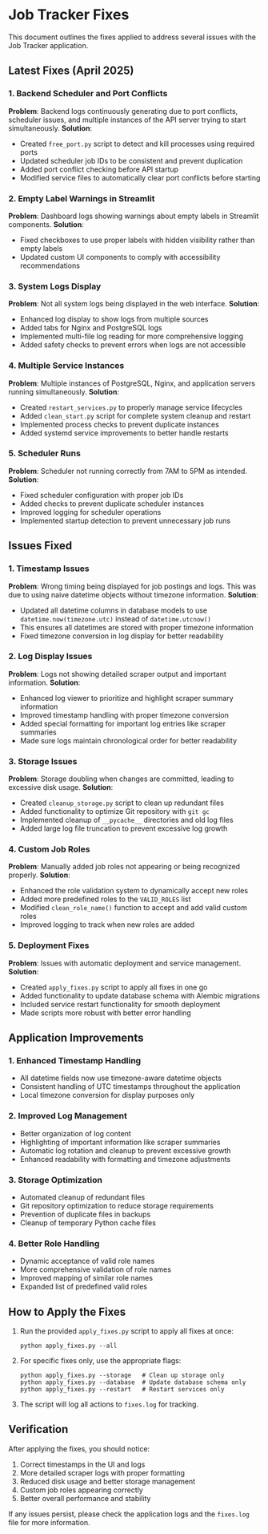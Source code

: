 # Job Tracker Fixes

This document outlines the fixes applied to address several issues with the Job Tracker application.

## Latest Fixes (April 2025)

### 1. Backend Scheduler and Port Conflicts
**Problem**: Backend logs continuously generating due to port conflicts, scheduler issues, and multiple instances of the API server trying to start simultaneously.
**Solution**:
- Created `free_port.py` script to detect and kill processes using required ports
- Updated scheduler job IDs to be consistent and prevent duplication
- Added port conflict checking before API startup
- Modified service files to automatically clear port conflicts before starting

### 2. Empty Label Warnings in Streamlit
**Problem**: Dashboard logs showing warnings about empty labels in Streamlit components.
**Solution**:
- Fixed checkboxes to use proper labels with hidden visibility rather than empty labels
- Updated custom UI components to comply with accessibility recommendations

### 3. System Logs Display
**Problem**: Not all system logs being displayed in the web interface.
**Solution**:
- Enhanced log display to show logs from multiple sources
- Added tabs for Nginx and PostgreSQL logs
- Implemented multi-file log reading for more comprehensive logging
- Added safety checks to prevent errors when logs are not accessible

### 4. Multiple Service Instances
**Problem**: Multiple instances of PostgreSQL, Nginx, and application servers running simultaneously.
**Solution**:
- Created `restart_services.py` to properly manage service lifecycles
- Added `clean_start.py` script for complete system cleanup and restart
- Implemented process checks to prevent duplicate instances
- Added systemd service improvements to better handle restarts

### 5. Scheduler Runs
**Problem**: Scheduler not running correctly from 7AM to 5PM as intended.
**Solution**:
- Fixed scheduler configuration with proper job IDs
- Added checks to prevent duplicate scheduler instances
- Improved logging for scheduler operations
- Implemented startup detection to prevent unnecessary job runs

## Issues Fixed

### 1. Timestamp Issues
**Problem**: Wrong timing being displayed for job postings and logs. This was due to using naive datetime objects without timezone information.
**Solution**: 
- Updated all datetime columns in database models to use `datetime.now(timezone.utc)` instead of `datetime.utcnow()`
- This ensures all datetimes are stored with proper timezone information
- Fixed timezone conversion in log display for better readability

### 2. Log Display Issues
**Problem**: Logs not showing detailed scraper output and important information.
**Solution**:
- Enhanced log viewer to prioritize and highlight scraper summary information
- Improved timestamp handling with proper timezone conversion
- Added special formatting for important log entries like scraper summaries
- Made sure logs maintain chronological order for better readability

### 3. Storage Issues
**Problem**: Storage doubling when changes are committed, leading to excessive disk usage.
**Solution**: 
- Created `cleanup_storage.py` script to clean up redundant files
- Added functionality to optimize Git repository with `git gc`
- Implemented cleanup of `__pycache__` directories and old log files
- Added large log file truncation to prevent excessive log growth

### 4. Custom Job Roles
**Problem**: Manually added job roles not appearing or being recognized properly.
**Solution**:
- Enhanced the role validation system to dynamically accept new roles
- Added more predefined roles to the `VALID_ROLES` list
- Modified `clean_role_name()` function to accept and add valid custom roles
- Improved logging to track when new roles are added

### 5. Deployment Fixes
**Problem**: Issues with automatic deployment and service management.
**Solution**:
- Created `apply_fixes.py` script to apply all fixes in one go
- Added functionality to update database schema with Alembic migrations
- Included service restart functionality for smooth deployment
- Made scripts more robust with better error handling

## Application Improvements

### 1. Enhanced Timestamp Handling
- All datetime fields now use timezone-aware datetime objects
- Consistent handling of UTC timestamps throughout the application
- Local timezone conversion for display purposes only

### 2. Improved Log Management
- Better organization of log content
- Highlighting of important information like scraper summaries
- Automatic log rotation and cleanup to prevent excessive growth
- Enhanced readability with formatting and timezone adjustments

### 3. Storage Optimization
- Automated cleanup of redundant files
- Git repository optimization to reduce storage requirements
- Prevention of duplicate files in backups
- Cleanup of temporary Python cache files

### 4. Better Role Handling
- Dynamic acceptance of valid role names
- More comprehensive validation of role names
- Improved mapping of similar role names
- Expanded list of predefined valid roles

## How to Apply the Fixes

1. Run the provided `apply_fixes.py` script to apply all fixes at once:
   ```
   python apply_fixes.py --all
   ```

2. For specific fixes only, use the appropriate flags:
   ```
   python apply_fixes.py --storage   # Clean up storage only
   python apply_fixes.py --database  # Update database schema only
   python apply_fixes.py --restart   # Restart services only
   ```

3. The script will log all actions to `fixes.log` for tracking.

## Verification

After applying the fixes, you should notice:

1. Correct timestamps in the UI and logs
2. More detailed scraper logs with proper formatting
3. Reduced disk usage and better storage management
4. Custom job roles appearing correctly
5. Better overall performance and stability

If any issues persist, please check the application logs and the `fixes.log` file for more information.
